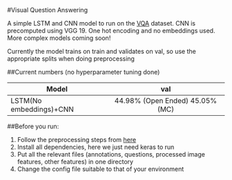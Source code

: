 #Visual Question Answering

A simple LSTM and CNN model to run on the [VQA](http://visualqa.org) dataset. CNN is precomputed using VGG 19. One hot encoding and no embeddings used. More complex models coming soon!

Currently the model trains on train and validates on val, so use the appropriate splits when doing preprocessing

##Current numbers (no hyperparameter tuning done)

| Model     		      | val           |
| ------------------------|:-------------:|
| LSTM(No embeddings)+CNN | 44.98% (Open Ended) 45.05% (MC) |

##Before you run:
1. Follow the preprocessing steps from [here](https://github.com/VT-vision-lab/VQA_LSTM_CNN)
2. Install all dependencies, here we just need keras to run
3. Put all the relevant files (annotations, questions, processed image features, other features) in one directory
4. Change the config file suitable to that of your environment
